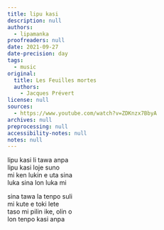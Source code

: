 ```yaml
---
title: lipu kasi
description: null
authors:
  - lipamanka
proofreaders: null
date: 2021-09-27
date-precision: day
tags:
  - music
original:
  title: Les Feuilles mortes
  authors:
    - Jacques Prévert
license: null
sources:
  - https://www.youtube.com/watch?v=ZDKnzx7BbyA
archives: null
preprocessing: null
accessibility-notes: null
notes: null
---
```


lipu kasi li tawa anpa  
lipu kasi loje suno  
mi ken lukin e uta sina  
luka sina lon luka mi

sina tawa la tenpo suli  
mi kute e toki lete  
taso mi pilin ike, olin o  
lon tenpo kasi anpa
